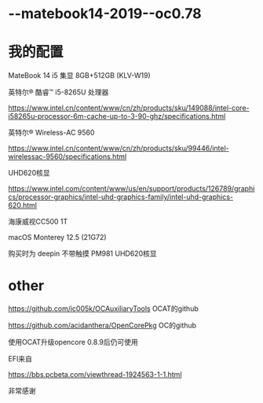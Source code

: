 # --matebook14-2019--oc0.78


# 我的配置
MateBook 14 i5 集显 8GB+512GB (KLV-W19)

英特尔® 酷睿™ i5-8265U 处理器  

https://www.intel.cn/content/www/cn/zh/products/sku/149088/intel-core-i58265u-processor-6m-cache-up-to-3-90-ghz/specifications.html

英特尔® Wireless-AC 9560

https://www.intel.cn/content/www/cn/zh/products/sku/99446/intel-wirelessac-9560/specifications.html

UHD620核显

https://www.intel.com/content/www/us/en/support/products/126789/graphics/processor-graphics/intel-uhd-graphics-family/intel-uhd-graphics-620.html

海康威视CC500 1T

macOS Monterey 12.5 (21G72)



购买时为
deepin
不带触摸
PM981
UHD620核显


# other
https://github.com/ic005k/OCAuxiliaryTools  OCAT的github

https://github.com/acidanthera/OpenCorePkg  OC的github

使用OCAT升级opencore 0.8.9后仍可使用

EFI来自

https://bbs.pcbeta.com/viewthread-1924563-1-1.html

非常感谢
